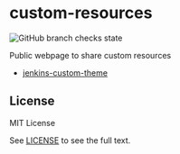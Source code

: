 # custom-resources

![GitHub branch checks state](https://img.shields.io/github/checks-status/aramirol/custom-resources/main?logo=github)

Public webpage to share custom resources

* [jenkins-custom-theme](jenkins-custom-theme)

## License

MIT License

See [LICENSE](https://github.com/aramirol/custom-resources/blob/main/LICENSE) to see the full text.
